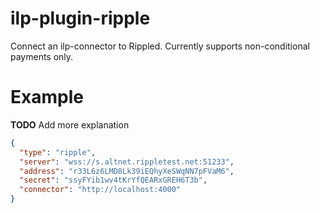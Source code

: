 # ilp-plugin-ripple

Connect an ilp-connector to Rippled. Currently supports non-conditional payments only.

# Example

**TODO** Add more explanation

``` json
{
  "type": "ripple",
  "server": "wss://s.altnet.rippletest.net:51233",
  "address": "r33L6z6LMD8Lk39iEQhyXeSWqNN7pFVaM6",
  "secret": "ssyFYib1wv4tKrYfQEARxGREH6T3b",
  "connector": "http://localhost:4000"
}
```

